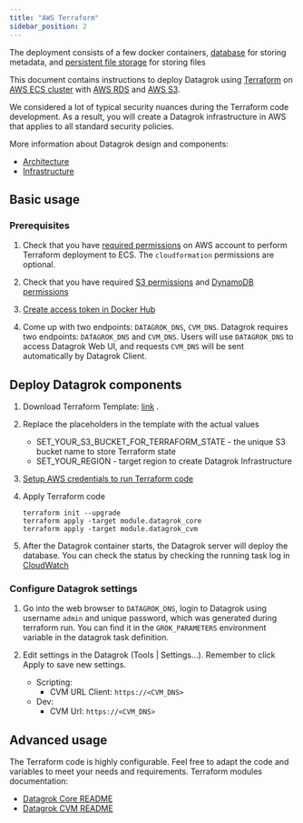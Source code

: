 ```yaml
---
title: "AWS Terraform"
sidebar_position: 2
---
```


The deployment consists of a few docker containers, [database](../../develop/under-the-hood/infrastructure.md#1-core-components) for storing metadata,
and [persistent file storage](../../develop/under-the-hood/infrastructure.md#1-core-components) for storing files

This document contains instructions to deploy Datagrok using [Terraform](https://www.terraform.io/)
on [AWS ECS cluster](https://aws.amazon.com/ecs/) with [AWS RDS](https://aws.amazon.com/rds/)
and [AWS S3](https://aws.amazon.com/s3/).

We considered a lot of typical security nuances during the Terraform code development. As a result, you will
create a Datagrok infrastructure in AWS that applies to all standard security policies.

More information about Datagrok design and components:

* [Architecture](../../develop/under-the-hood/architecture.md)
* [Infrastructure](../../develop/under-the-hood/infrastructure.md)

## Basic usage

### Prerequisites

1. Check that you
   have [required permissions](https://github.com/datagrok-ai/public/blob/master/help/develop/admin/deploy/iam.list)
   on AWS account to perform Terraform deployment to ECS. The `cloudformation` permissions are optional.
2. Check that you
   have required [S3 permissions](https://www.terraform.io/language/settings/backends/s3#s3-bucket-permissions)
   and [DynamoDB permissions](https://www.terraform.io/language/settings/backends/s3#dynamodb-table-permissions)

3. [Create access token in Docker Hub](https://docs.docker.com/docker-hub/access-tokens/)

4. Come up with two endpoints: `DATAGROK_DNS`, `CVM_DNS`. Datagrok requires two endpoints: `DATAGROK_DNS` and `CVM_DNS`.
   Users will use `DATAGROK_DNS` to access Datagrok Web UI, and requests `CVM_DNS` will be sent automatically by
   Datagrok Client.

## Deploy Datagrok components

1. Download Terraform
   Template: [link](https://github.com/datagrok-ai/public/blob/master/help/develop/admin/deploy/terraform/terraform.tf)
   .

2. Replace the placeholders in the template with the actual values

   * SET_YOUR_S3_BUCKET_FOR_TERRAFORM_STATE - the unique S3 bucket name to store Terraform state
   * SET_YOUR_REGION - target region to create Datagrok Infrastructure

3. [Setup AWS credentials to run Terraform code](https://developer.hashicorp.com/terraform/language/settings/backends/s3#credentials-and-shared-configuration)

4. Apply Terraform code

   ```shell
   terraform init --upgrade
   terraform apply -target module.datagrok_core
   terraform apply -target module.datagrok_cvm
   ```

5. After the Datagrok container starts, the Datagrok server will deploy the database. You can check the status by
   checking the running task log in [CloudWatch](https://aws.amazon.com/cloudwatch/)

### Configure Datagrok settings

1. Go into the web browser to `DATAGROK_DNS`, login to Datagrok using username `admin` and unique password, which was
   generated during terraform run. You can find it in the `GROK_PARAMETERS` environment variable in the datagrok task
   definition.
2. Edit settings in the Datagrok (Tools | Settings...). Remember to click Apply to save new settings.

   * Scripting:
     * CVM URL Client: `https://<CVM_DNS>`
   * Dev:
     * CVM Url: `https://<CVM_DNS>`

## Advanced usage

The Terraform code is highly configurable. Feel free to adapt the code and variables to meet your needs and
requirements.
Terraform modules documentation:

* [Datagrok Core README](https://github.com/datagrok-ai/tf-module-datagrok-core/blob/main/aws/README.md)
* [Datagrok CVM README](https://github.com/datagrok-ai/tf-module-datagrok-cvm/blob/main/aws/README.md)
